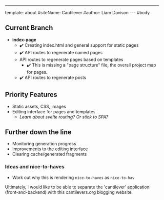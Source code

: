 ---
template: about
#siteName: Cantilever
#author: Liam Davison
--- #body
## Current Branch

- **index-page**
  - ✔️ Creating index.html and general support for static pages
  - ✔️ API routes to regenerate named pages
  - API routes to regenerate pages based on templates
    - ✔️ This is missing a "page structure" file, the overall project map for pages.
  - ✔️ API routes to regenerate posts

## Priority Features

- Static assets, CSS, images
- Editing interface for pages and templates
  - _Learn about svelte routing? Or stick to SPA?_

## Further down the line

- Monitoring generation progress
- Improvements to the editing interface
- Clearing cache/generated fragments

### Ideas and nice-to-haves

- Work out why this is rendering `nice-to-haves` as `nice-to-hav`

Ultimately, I would like to be able to separate the 'cantilever' application (front-and-backend) with this cantilevers.org blogging website.

